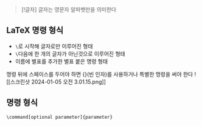 >[!글자]
>글자는 영문자 알파벳만을 의미한다

## LaTeX 명령 형식
- `\`로 시작해 글자로만 이루어진 형태
- `\`다음에 한 개의 글자가 아닌것으로 이루어진 형태
- 이름에 별표를 추가한 별표 붙은 명령 형태

명령 뒤에 스페이스를 두어야 하면 {}(빈 인자)를 사용하거나 특별한 명령을 써야 한다
![[스크린샷 2024-01-05 오전 3.01.15.png]]
## 명령 형식
`\command[optional parameter]{parameter}`